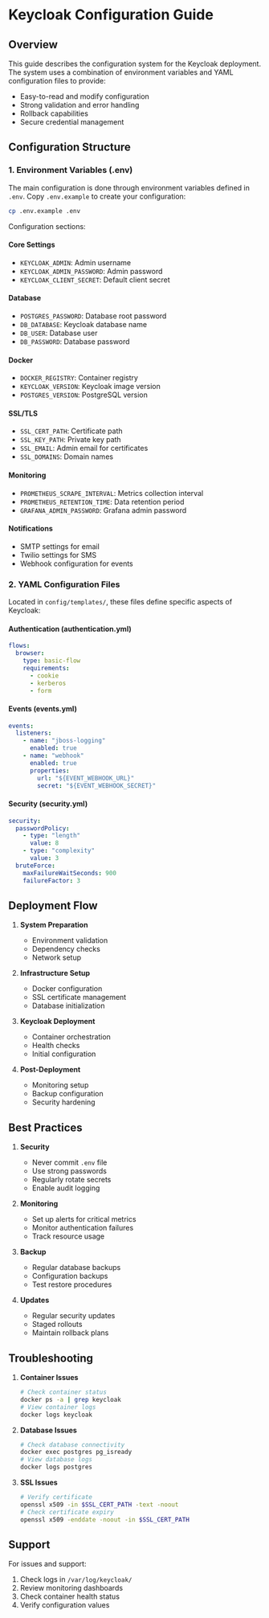 # Keycloak Configuration Guide

## Overview
This guide describes the configuration system for the Keycloak deployment. The system uses a combination of environment variables and YAML configuration files to provide:
- Easy-to-read and modify configuration
- Strong validation and error handling
- Rollback capabilities
- Secure credential management

## Configuration Structure

### 1. Environment Variables (.env)
The main configuration is done through environment variables defined in `.env`. Copy `.env.example` to create your configuration:

```bash
cp .env.example .env
```

Configuration sections:

#### Core Settings
- `KEYCLOAK_ADMIN`: Admin username
- `KEYCLOAK_ADMIN_PASSWORD`: Admin password
- `KEYCLOAK_CLIENT_SECRET`: Default client secret

#### Database
- `POSTGRES_PASSWORD`: Database root password
- `DB_DATABASE`: Keycloak database name
- `DB_USER`: Database user
- `DB_PASSWORD`: Database password

#### Docker
- `DOCKER_REGISTRY`: Container registry
- `KEYCLOAK_VERSION`: Keycloak image version
- `POSTGRES_VERSION`: PostgreSQL version

#### SSL/TLS
- `SSL_CERT_PATH`: Certificate path
- `SSL_KEY_PATH`: Private key path
- `SSL_EMAIL`: Admin email for certificates
- `SSL_DOMAINS`: Domain names

#### Monitoring
- `PROMETHEUS_SCRAPE_INTERVAL`: Metrics collection interval
- `PROMETHEUS_RETENTION_TIME`: Data retention period
- `GRAFANA_ADMIN_PASSWORD`: Grafana admin password

#### Notifications
- SMTP settings for email
- Twilio settings for SMS
- Webhook configuration for events

### 2. YAML Configuration Files
Located in `config/templates/`, these files define specific aspects of Keycloak:

#### Authentication (authentication.yml)
```yaml
flows:
  browser:
    type: basic-flow
    requirements:
      - cookie
      - kerberos
      - form
```

#### Events (events.yml)
```yaml
events:
  listeners:
    - name: "jboss-logging"
      enabled: true
    - name: "webhook"
      enabled: true
      properties:
        url: "${EVENT_WEBHOOK_URL}"
        secret: "${EVENT_WEBHOOK_SECRET}"
```

#### Security (security.yml)
```yaml
security:
  passwordPolicy:
    - type: "length"
      value: 8
    - type: "complexity"
      value: 3
  bruteForce:
    maxFailureWaitSeconds: 900
    failureFactor: 3
```

## Deployment Flow

1. **System Preparation**
   - Environment validation
   - Dependency checks
   - Network setup

2. **Infrastructure Setup**
   - Docker configuration
   - SSL certificate management
   - Database initialization

3. **Keycloak Deployment**
   - Container orchestration
   - Health checks
   - Initial configuration

4. **Post-Deployment**
   - Monitoring setup
   - Backup configuration
   - Security hardening

## Best Practices

1. **Security**
   - Never commit `.env` file
   - Use strong passwords
   - Regularly rotate secrets
   - Enable audit logging

2. **Monitoring**
   - Set up alerts for critical metrics
   - Monitor authentication failures
   - Track resource usage

3. **Backup**
   - Regular database backups
   - Configuration backups
   - Test restore procedures

4. **Updates**
   - Regular security updates
   - Staged rollouts
   - Maintain rollback plans

## Troubleshooting

1. **Container Issues**
   ```bash
   # Check container status
   docker ps -a | grep keycloak
   # View container logs
   docker logs keycloak
   ```

2. **Database Issues**
   ```bash
   # Check database connectivity
   docker exec postgres pg_isready
   # View database logs
   docker logs postgres
   ```

3. **SSL Issues**
   ```bash
   # Verify certificate
   openssl x509 -in $SSL_CERT_PATH -text -noout
   # Check certificate expiry
   openssl x509 -enddate -noout -in $SSL_CERT_PATH
   ```

## Support

For issues and support:
1. Check logs in `/var/log/keycloak/`
2. Review monitoring dashboards
3. Check container health status
4. Verify configuration values
